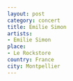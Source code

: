 ```yaml
---
layout: post
category: concert
title: Emilie Simon
artists: 
- Emilie Simon
place: 
- Le Rockstore
country: France
city: Montpellier
---
```


